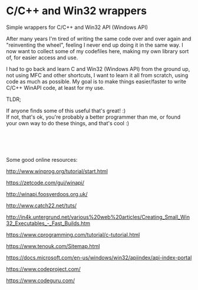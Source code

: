 # C/C++ and Win32 wrappers
Simple wrappers for C/C++ and Win32 API (Windows API)

After many years I'm tired of writing the same code over and over again and "reinventing the wheel", feeling I never end up doing it in the same way. I now want to collect some of my codefiles here, making my own library sort of, for easier access and use.<br>

I had to go back and learn C and Win32 (Windows API) from the ground up, not using MFC and other shortcuts, I want to learn it all from scratch, using code as much as possible. My goal is to make things easier/faster to write C/C++ WinAPI code, at least for my use.

TLDR;<br>

If anyone finds some of this useful that's great! :)<br>
If not, that's ok, you're probably a better programmer than me, or found your own way to do these things, and that's cool :)


<br><br><br><br>
Some good online resources:

http://www.winprog.org/tutorial/start.html

https://zetcode.com/gui/winapi/

http://winapi.foosyerdoos.org.uk/

http://www.catch22.net/tuts/

http://in4k.untergrund.net/various%20web%20articles/Creating_Small_Win32_Executables_-_Fast_Builds.htm

https://www.cprogramming.com/tutorial/c-tutorial.html

https://www.tenouk.com/Sitemap.html

https://docs.microsoft.com/en-us/windows/win32/apiindex/api-index-portal

https://www.codeproject.com/

https://www.codeguru.com/


